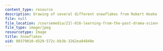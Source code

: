 ```yaml
---
content_type: resource
description: Drawing of several different snowflakes from Robert Hooke's Micrographia.
file: null
file_location: /coursemedia/21l-016-learning-from-the-past-drama-science-performance-spring-2009/80379010d529572cbb3b3262ea94840e_snowflakes.jpg
file_type: image/jpeg
resourcetype: Image
title: Snowflakes
uid: 80379010-d529-572c-bb3b-3262ea94840e
---
```


